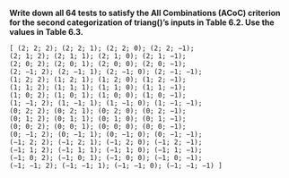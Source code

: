 **Write down all 64 tests to satisfy the All Combinations (ACoC) criterion for the second
categorization of triang()’s inputs in Table 6.2. Use the values in Table 6.3.**

```
[ (2; 2; 2); (2; 2; 1); (2; 2; 0); (2; 2; −1);
(2; 1; 2); (2; 1; 1); (2; 1; 0); (2; 1; −1);
(2; 0; 2); (2; 0; 1); (2; 0; 0); (2; 0; −1);
(2; −1; 2); (2; −1; 1); (2; −1; 0); (2; −1; −1);
(1; 2; 2); (1; 2; 1); (1; 2; 0); (1; 2; −1);
(1; 1; 2); (1; 1; 1); (1; 1; 0); (1; 1; −1);
(1; 0; 2); (1; 0; 1); (1; 0; 0); (1; 0; −1);
(1; −1; 2); (1; −1; 1); (1; −1; 0); (1; −1; −1);
(0; 2; 2); (0; 2; 1); (0; 2; 0); (0; 2; −1);
(0; 1; 2); (0; 1; 1); (0; 1; 0); (0; 1; −1);
(0; 0; 2); (0; 0; 1); (0; 0; 0); (0; 0; −1);
(0; −1; 2); (0; −1; 1); (0; −1; 0); (0; −1; −1);
(−1; 2; 2); (−1; 2; 1); (−1; 2; 0); (−1; 2; −1);
(−1; 1; 2); (−1; 1; 1); (−1; 1; 0); (−1; 1; −1);
(−1; 0; 2); (−1; 0; 1); (−1; 0; 0); (−1; 0; −1);
(−1; −1; 2); (−1; −1; 1); (−1; −1; 0); (−1; −1; −1) ]
```
